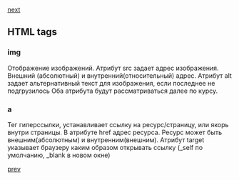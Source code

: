 <a href="08.md">next</a>

<h2>HTML tags</h2>

<h3>img</h3>
<div>
Отображение изображений.
Атрибут src задает адрес изображения. Внешний (абсолютный) и внутренний(относительный) адрес.
Атрибут alt задает альтернативный текст для изображения, если последнее не подгрузилось
Оба атрибута будут рассматриваться далее по курсу.
</div>

<h3>a</h3>
<div>
Тег гиперссылки, устанавливает ссылку на ресурс/страницу, или якорь внутри страницы.
В атрибуте href адрес ресурса. Ресурс может быть внешним(абсолютным) и внутренним(внешним).
Атрибут target указывает браузеру каким образом открывать ссылку (_self по умолчанию, _blank в новом окне)
</div>

<a href="06.md">prev</a>